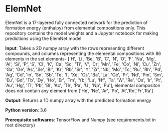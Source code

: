 # ElemNet
ElemNet is a 17-layered fully connected network for the prediction of formation energy (enthalpy) from elemental compositions only. This repository contains the model weights and a Jupyter notebook for making predictions using the ElemNet model.

<b>Input</b>: Takes a 2D numpy array with the rows representing different compounds, and columns representing the elemental compositions with 86 elements in the set elements- ['H', 'Li', 'Be', 'B', 'C', 'N', 'O', 'F', 'Na', 'Mg', 'Al', 'Si', 'P', 'S', 'Cl', 'K', 'Ca', 'Sc', 'Ti', 'V', 'Cr', 'Mn', 'Fe', 'Co', 'Ni', 'Cu', 'Zn', 'Ga', 'Ge', 'As', 'Se', 'Br', 'Kr', 'Rb', 'Sr', 'Y', 'Zr', 'Nb', 'Mo', 'Tc', 'Ru', 'Rh', 'Pd', 'Ag', 'Cd', 'In', 'Sn', 'Sb', 'Te', 'I', 'Xe', 'Cs', 'Ba', 'La', 'Ce', 'Pr', 'Nd', 'Pm', 'Sm', 'Eu', 'Gd', 'Tb', 'Dy', 'Ho', 'Er', 'Tm', 'Yb', 'Lu', 'Hf', 'Ta', 'W', 'Re', 'Os', 'Ir', 'Pt', 'Au', 'Hg', 'Tl', 'Pb', 'Bi', 'Ac', 'Th', 'Pa', 'U', 'Np', 'Pu'], elemental compositon does not contain any element from ['He', 'Ne', 'Ar', 'Po', 'At','Rn','Fr','Ra']

<b>Output</b>: Returns a 1D numpy array with the predicted formation energy

<b>Python version</b>: 3.6

<b>Prerequisite softwares</b>: TensorFlow and Numpy (see requirements.txt in root directory)
